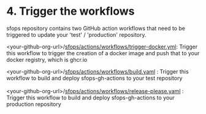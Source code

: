 # 4. Trigger the workflows

sfops repository contains two GitHub action workflows that need to be triggered to update your 'test' / 'production' repository.

\<your-github-org-url>/[sfops/actions/workflows/trigger-docker.yml](https://github.com/flxbl-io/sfops/actions/workflows/trigger-docker.yml):  Trigger this workflow to trigger the creation of a docker image and push that to your  docker registry, which is ghcr.io

\<your-github-org-url>/[sfops/actions/workflows/build.yaml](https://github.com/flxbl-io/sfops/actions/workflows/build.yaml) : Trigger this workflow to build and deploy sfops-gh-actions to your test repository\
\
\<your-github-org-url>/[sfops/actions/workflows/release-please.yaml](https://github.com/flxbl-io/sfops/actions/workflows/build.yaml) : Trigger this workflow to build and deploy sfops-gh-actions to your production repository
